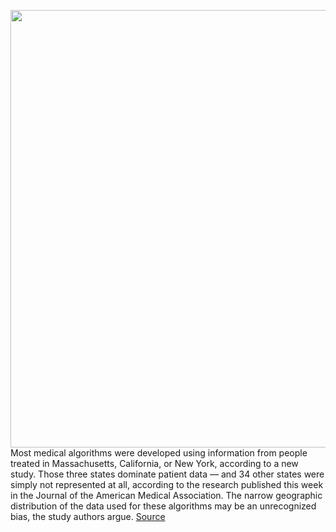 <img src='https://cdn.vox-cdn.com/thumbor/jQydX4obP5cS6teppBwCJgoQ2Nc=/0x0:2130x1421/1200x800/filters:focal(895x541:1235x881)/cdn.vox-cdn.com/uploads/chorus_image/image/67469410/VRG_ILLO_1777_AK_science.0.0.jpg' width='700px' /><br/>
Most medical algorithms were developed using information from people treated in Massachusetts, California, or New York, according to a new study. Those three states dominate patient data — and 34 other states were simply not represented at all, according to the research published this week in the Journal of the American Medical Association.  The narrow geographic distribution of the data used for these algorithms may be an unrecognized bias, the study authors argue.
<a href='https://www.theverge.com/21455946/medical-algorithm-ai-geography-research-accuracy'> Source <a/>